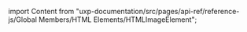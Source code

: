 
import Content from "uxp-documentation/src/pages/api-ref/reference-js/Global Members/HTML Elements/HTMLImageElement";

<Content query="product=photoshop"/>
